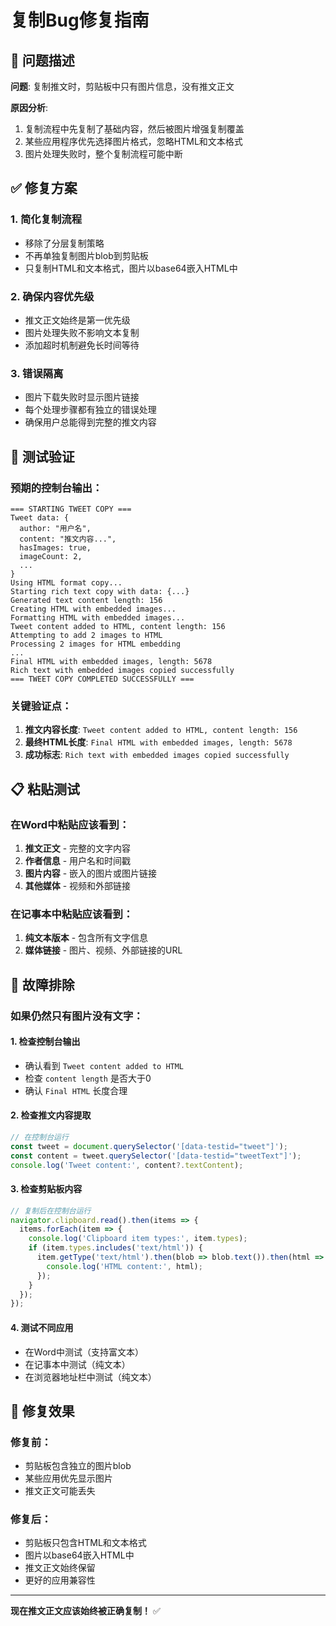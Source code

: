 # 复制Bug修复指南

## 🐛 问题描述

**问题**: 复制推文时，剪贴板中只有图片信息，没有推文正文

**原因分析**:
1. 复制流程中先复制了基础内容，然后被图片增强复制覆盖
2. 某些应用程序优先选择图片格式，忽略HTML和文本格式
3. 图片处理失败时，整个复制流程可能中断

## ✅ 修复方案

### 1. **简化复制流程**
- 移除了分层复制策略
- 不再单独复制图片blob到剪贴板
- 只复制HTML和文本格式，图片以base64嵌入HTML中

### 2. **确保内容优先级**
- 推文正文始终是第一优先级
- 图片处理失败不影响文本复制
- 添加超时机制避免长时间等待

### 3. **错误隔离**
- 图片下载失败时显示图片链接
- 每个处理步骤都有独立的错误处理
- 确保用户总能得到完整的推文内容

## 🧪 测试验证

### 预期的控制台输出：
```
=== STARTING TWEET COPY ===
Tweet data: {
  author: "用户名",
  content: "推文内容...",
  hasImages: true,
  imageCount: 2,
  ...
}
Using HTML format copy...
Starting rich text copy with data: {...}
Generated text content length: 156
Creating HTML with embedded images...
Formatting HTML with embedded images...
Tweet content added to HTML, content length: 156
Attempting to add 2 images to HTML
Processing 2 images for HTML embedding
...
Final HTML with embedded images, length: 5678
Rich text with embedded images copied successfully
=== TWEET COPY COMPLETED SUCCESSFULLY ===
```

### 关键验证点：
1. **推文内容长度**: `Tweet content added to HTML, content length: 156`
2. **最终HTML长度**: `Final HTML with embedded images, length: 5678`
3. **成功标志**: `Rich text with embedded images copied successfully`

## 📋 粘贴测试

### 在Word中粘贴应该看到：
1. **推文正文** - 完整的文字内容
2. **作者信息** - 用户名和时间戳
3. **图片内容** - 嵌入的图片或图片链接
4. **其他媒体** - 视频和外部链接

### 在记事本中粘贴应该看到：
1. **纯文本版本** - 包含所有文字信息
2. **媒体链接** - 图片、视频、外部链接的URL

## 🔧 故障排除

### 如果仍然只有图片没有文字：

#### 1. 检查控制台输出
- 确认看到 `Tweet content added to HTML`
- 检查 `content length` 是否大于0
- 确认 `Final HTML` 长度合理

#### 2. 检查推文内容提取
```javascript
// 在控制台运行
const tweet = document.querySelector('[data-testid="tweet"]');
const content = tweet.querySelector('[data-testid="tweetText"]');
console.log('Tweet content:', content?.textContent);
```

#### 3. 检查剪贴板内容
```javascript
// 复制后在控制台运行
navigator.clipboard.read().then(items => {
  items.forEach(item => {
    console.log('Clipboard item types:', item.types);
    if (item.types.includes('text/html')) {
      item.getType('text/html').then(blob => blob.text()).then(html => {
        console.log('HTML content:', html);
      });
    }
  });
});
```

#### 4. 测试不同应用
- 在Word中测试（支持富文本）
- 在记事本中测试（纯文本）
- 在浏览器地址栏中测试（纯文本）

## 🎯 修复效果

### 修复前：
- 剪贴板包含独立的图片blob
- 某些应用优先显示图片
- 推文正文可能丢失

### 修复后：
- 剪贴板只包含HTML和文本格式
- 图片以base64嵌入HTML中
- 推文正文始终保留
- 更好的应用兼容性

---

**现在推文正文应该始终被正确复制！** ✅